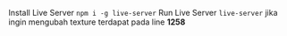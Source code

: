 Install Live Server
<code>npm i -g live-server</code>
Run Live Server
<code>live-server</code>
jika ingin mengubah texture terdapat pada line <b>1258</b>

